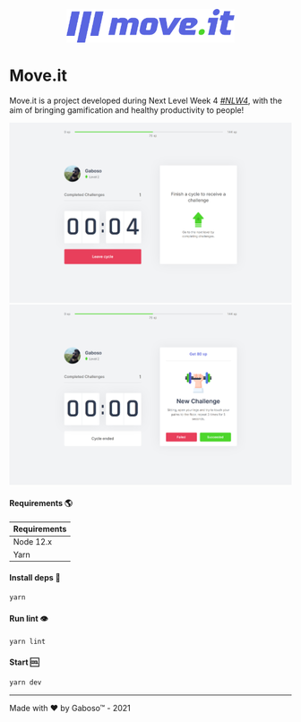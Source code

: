 <p align="center">
   <img src=".github/media/logo.svg" alt="Move.it" width="300"/>
</p>

# Move.it

Move.it is a project developed during Next Level Week 4 _[#NLW4](https://github.com/topics/nlw-4)_, with the aim of bringing gamification and healthy productivity to people!

<tr>
  <td>
    <img src=".github/media/screen_1.png" alt="Screenshot 1" /> 
  </td>
  <td>
    <img src=".github/media/screen_2.png" alt="Screenshot 2" />
  </td>
</tr>


#### Requirements :earth_americas:

| Requirements |
| :----------- |
| Node 12.x    | 
| Yarn         |

#### Install deps :gift:

```bash
yarn
```

#### Run lint :eye:

```bash
yarn lint
```

#### Start :cool:

```bash
yarn dev
```


----

Made with :heart: by Gaboso™ - 2021
